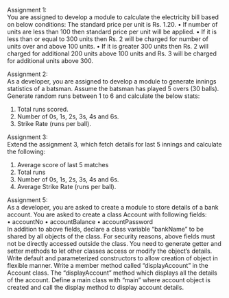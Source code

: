Assignment 1:<br>
You are assigned to develop a module to calculate the electricity bill based on below conditions:
The standard price per unit is Rs. 1.20.
• If number of units are less than 100 then standard price per unit will be applied.
• If it is less than or equal to 300 units then Rs. 2 will be charged for number of units over and above 100 units.
• If it is greater 300 units then Rs. 2 will charged for additional 200 units above 100 units and Rs. 3 will be charged for additional units above 300.<br>

Assignment 2:<br>
As a developer, you are assigned to develop a module to generate innings statistics of a batsman. Assume the batsman has played 5 overs (30 balls). Generate random runs between 1 to 6 and calculate the below stats:
1. Total runs scored.
2. Number of 0s, 1s, 2s, 3s, 4s and 6s.
3. Strike Rate (runs per ball).<br>

Assignment 3:<br>
Extend the assignment 3, which fetch details for last 5 innings and calculate the following:
1. Average score of last 5 matches
2. Total runs
3. Number of 0s, 1s, 2s, 3s, 4s and 6s.
4. Average Strike Rate (runs per ball).<br>

Assignment 5:<br>
As a developer, you are asked to create a module to store details of a bank account. You are asked to create a class Account with following fields:<br>
• accountNo
• accountBalance
• accountPassword<br>
In addition to above fields, declare a class variable “bankName” to be shared by all objects of the class.
For security reasons, above fields must not be directly accessed outside the class. You need to generate getter and setter methods to let other classes access or modify the object’s details.
Write default and parameterized constructors to allow creation of object in flexible manner.
Write a member method called “displayAccount” in the Account class.
The “displayAccount” method which displays all the details of the account.
Define a main class with “main” where account object is created and call the display method
to display account details.
